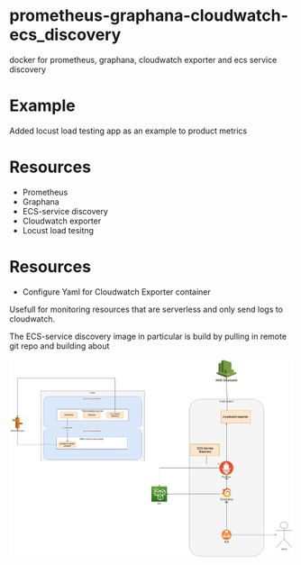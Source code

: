# prometheus-graphana-cloudwatch-ecs_discovery
docker for prometheus, graphana, cloudwatch exporter and ecs service discovery

# Example
Added locust load testing app as an example to product metrics

# Resources
* Prometheus
* Graphana
* ECS-service discovery
* Cloudwatch exporter
* Locust load tesitng

# Resources
* Configure Yaml for Cloudwatch Exporter container



Usefull for monitoring resources that are serverless and only send logs to cloudwatch.

The ECS-service discovery image in particular is build by pulling in remote git repo and building about

![Alt text](/architecture.jpg "Architecture")